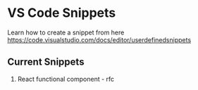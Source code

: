 # VS Code Snippets
Learn how to create a snippet from here https://code.visualstudio.com/docs/editor/userdefinedsnippets

## Current Snippets
1. React functional component - rfc
